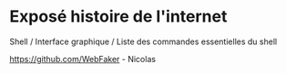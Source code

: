 # Exposé histoire de l'internet
Shell / Interface graphique / Liste des commandes essentielles du shell

https://github.com/WebFaker - Nicolas
